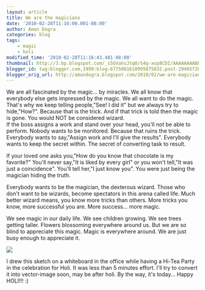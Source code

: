 ```yaml
---
layout: article
title: We are the magicians
date: '2010-02-28T11:16:00.001-08:00'
author: Aman Dogra
categories: blog
tags:
    - magic
    - holi
modified_time: '2010-02-28T11:16:43.481-08:00'
thumbnail: http://3.bp.blogspot.com/_s5GVahsJtq0/S4q-xop8CDI/AAAAAAAABFo/EvyL9sbFvts/s72-c/Holi.jpg
blogger_id: tag:blogger.com,1999:blog-6775081618995875832.post-2940572698690656988
blogger_orig_url: http://amandogra.blogspot.com/2010/02/we-are-magicians.html
---
```

We are all fascinated by the magic... by miracles. We all know that
everybody else gets impressed by the magic. We all want to do the magic.
That's why we keep telling people,"See! I did it" but we always try to
hide,"How?". <!--more--> Because that is the trick. And if that trick is told then
the magic is gone. You would NOT be considered wizard.\
If the boss assigns a work and stand over your head, you'll not be able
to perform. Nobody wants to be monitored. Because that ruins the trick.
Everybody wants to say,"Assign work and I'll give the results".
Everybody wants to keep the secret within. The secret of converting task
to result.

If your loved one asks you,"How do you know that chocolate is my
favorite?" You'll never say,"It is liked by every girl" or you won't
tell,"It was just a coincidence". You'll tell her,"I just know you". You
were just being the magician hiding the truth.

Everybody wants to be the magician, the dexterous wizard. Those who
don't want to be wizards, become spectators in this arena called life.
Much better wizard means, you know more tricks than others. More tricks
you know, more successful you are. More success... more magic.

We see magic in our daily life. We see children growing. We see trees
getting taller. Flowers blossoming everywhere around us. But we are so
blind to appreciate this magic. Magic is everywhere around. We are just
busy enough to appreciate it.

[![](http://3.bp.blogspot.com/_s5GVahsJtq0/S4q-xop8CDI/AAAAAAAABFo/EvyL9sbFvts/s320/Holi.jpg)](http://3.bp.blogspot.com/_s5GVahsJtq0/S4q-xop8CDI/AAAAAAAABFo/EvyL9sbFvts/s1600-h/Holi.jpg)

I drew this sketch on a whiteboard in the office while having a Hi-Tea
Party in the celebration for Holi. It was less than 5 minutes effort.
I'll try to convert it into vector-image soon, may be after holi. By the
way, it's today... Happy HOLI!!! :)
